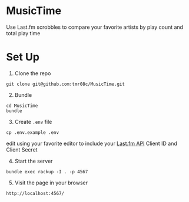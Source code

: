 # MusicTime
Use Last.fm scrobbles to compare your favorite artists by play count and total play time

# Set Up

1. Clone the repo

```
git clone git@github.com:tmr08c/MusicTime.git
```

2. Bundle 

```
cd MusicTime
bundle
```

3. Create `.env` file

```
cp .env.example .env
```

edit using your favorite editor to include your [Last.fm API](http://www.last.fm/api) Client ID and Client Secret

4. Start the server

```
bundle exec rackup -I . -p 4567
```

5. Visit the page in your browser

```
http://localhost:4567/
```

